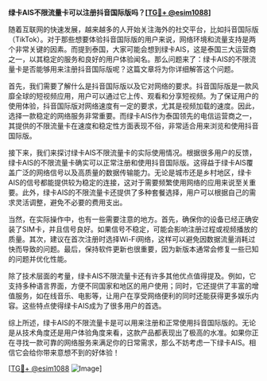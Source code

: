 **绿卡AIS不限流量卡可以注册抖音国际版吗？[[TG💪+ @esim1088](https://t.me/s/esim1088)]**

随着互联网的快速发展，越来越多的人开始关注海外的社交平台，比如抖音国际版（TikTok）。对于那些想要体验抖音国际版的用户来说，网络环境和流量支持是两个非常关键的因素。而提到泰国，大家可能会想到绿卡AIS，这是泰国三大运营商之一，以其稳定的服务和良好的用户体验闻名。那么问题来了：绿卡AIS的不限流量卡是否能够用来注册抖音国际版呢？这篇文章将为你详细解答这个问题。

首先，我们需要了解什么是抖音国际版以及它对网络的要求。抖音国际版是一款风靡全球的短视频应用，用户可以通过它上传、观看和分享短视频。为了保证用户的使用体验，抖音国际版对网络速度有一定的要求，尤其是视频加载的速度。因此，选择一款稳定的网络服务非常重要。而绿卡AIS作为泰国领先的电信运营商之一，其提供的不限流量卡在速度和稳定性方面表现不俗，非常适合用来浏览和使用抖音国际版。

接下来，我们来探讨绿卡AIS不限流量卡的实际使用情况。根据很多用户的反馈，绿卡AIS的不限流量卡确实可以正常注册和使用抖音国际版。这得益于绿卡AIS覆盖广泛的网络信号以及高质量的数据传输能力。无论是城市还是乡村地区，绿卡AIS的信号都能提供较为稳定的连接，这对于需要频繁使用网络的应用来说至关重要。此外，绿卡AIS的不限流量卡还提供了多种套餐选择，用户可以根据自己的需求灵活调整，避免不必要的费用支出。

当然，在实际操作中，也有一些需要注意的地方。首先，确保你的设备已经正确安装了SIM卡，并且信号良好。如果信号不稳定，可能会影响注册过程或视频播放的质量。其次，建议在首次注册时选择Wi-Fi网络，这样可以避免因数据流量消耗过快而导致的问题。最后，保持软件更新也很重要，因为新版本通常会修复一些已知的问题并优化性能。

除了技术层面的考量，绿卡AIS不限流量卡还有许多其他优点值得提及。例如，它支持多种语言界面，方便不同国家和地区的用户使用；同时，它还提供了丰富的增值服务，如在线音乐、电影等，让用户在享受网络便利的同时还能获得更多娱乐内容。这些特点使得绿卡AIS成为了很多用户的首选。

综上所述，绿卡AIS的不限流量卡是可以用来注册和正常使用抖音国际版的。无论是从技术角度还是用户体验角度来看，这款产品都表现出了极高的水准。如果你正在寻找一款可靠的网络服务来满足你的日常需求，那么不妨考虑一下绿卡AIS。相信它会给你带来意想不到的好体验！

[[TG💪+ @esim1088](https://t.me/s/esim1088) ![Image](https://i.postimg.cc/4NQfJmqS/Snipaste-2025-05-13-00-14-12.png)]